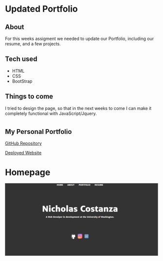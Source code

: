 # Updated Portfolio

## About
For this weeks assigment we needed to update our Portfolio, including our resume, and a few projects.

## Tech used
<ul>
<li> HTML
<li> CSS
<li> BootStrap
</ul>

## Things to come
I tried to design the page, so that in the next weeks to come I can make it completely functional with JavaScript/Jquery.

#

## My Personal Portfolio

[GitHub Repository](https://github.com/Nickcostanza/personal-portfolio)

[Deployed Website](https://nickcostanza.github.io/personal-portfolio/)

# Homepage

![](assets\homepage-portfolio.png)